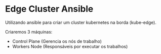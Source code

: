 # Edge Cluster Ansible

Utilizando ansible para criar um cluster kubernetes na borda (kube-edge).

Criaremos 3 máquinas:

* Control Plane (Gerencia os nós de trabalho)
* Workers Node (Responsáveis por executar os trabalhos)